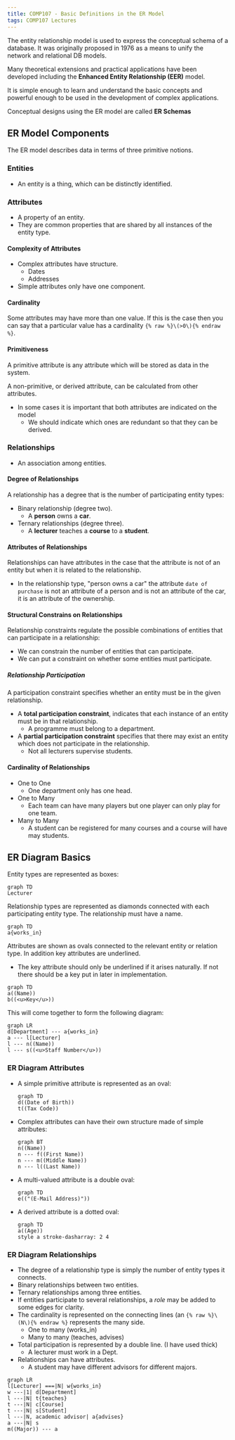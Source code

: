 ```yaml
---
title: COMP107 - Basic Definitions in the ER Model
tags: COMP107 Lectures
---
```

The entity relationship model is used to express the conceptual schema of a database. It was originally proposed in 1976 as a means to unify the network and relational DB models. 

Many theoretical extensions and practical applications have been developed including the **Enhanced Entity Relationship (EER)** model.

It is simple enough to learn and understand the basic concepts and powerful enough to be used in the development of complex applications.

Conceptual designs using the ER model are called **ER Schemas**

## ER Model Components
The ER model describes data in terms of three primitive notions.

### Entities
* An entity is a thing, which can be distinctly identified.
	
### Attributes
* A property of an entity.
* They are common properties that are shared by all instances of the entity type.


#### Complexity of Attributes
* Complex attributes have structure.
	* Dates
	* Addresses
* Simple attributes only have one component.

#### Cardinality 
Some attributes may have more than one value. If this is the case then you can say that a particular value has a cardinality `{% raw %}\(>0\){% endraw %}`.

#### Primitiveness
A primitive attribute is any attribute which will be stored as data in the system.

A non-primitive, or derived attribute, can be calculated from other attributes.

* In some cases it is important that both attributes are indicated on the model
	* We should indicate which ones are redundant so that they can be derived.

### Relationships
* An association among entities.

#### Degree of Relationships
A relationship has a degree that is the number of participating entity types:

* Binary relationship (degree two).
	* A **person** owns a **car**.
* Ternary relationships (degree three).
	* A **lecturer** teaches a **course** to a **student**.
	
#### Attributes of Relationships
Relationships can have attributes in the case that the attribute is not of an entity but when it is related to the relationship.
	
* In the relationship type, "person owns a car" the attribute `date of purchase` is not an attribute of a person and is not an attribute of the car, it is an attribute of the ownership.

#### Structural Constrains on Relationships
Relationship constraints regulate the possible combinations of entities that can participate in a relationship:

* We can constrain the number of entities that can participate.
* We can put a constraint on whether some entities must participate.

##### Relationship Participation
A participation constraint specifies whether an entity must be in the given relationship.

* A **total participation constraint**, indicates that each instance of an entity must be in that relationship.
	* A programme must belong to a department.
* A **partial participation constraint** specifies that there may exist an entity which does not participate in the relationship.
	* Not all lecturers supervise students.

#### Cardinality of Relationships
* One to One
	* One department only has one head.
* One to Many
	* Each team can have many players but one player can only play for one team.
* Many to Many
	* A student can be registered for many courses and a course will have may students.

## ER Diagram Basics
Entity types are represented as boxes:

```mermaid 
graph TD
Lecturer
```

Relationship types are represented as diamonds connected with each participating entity type. The relationship must have a name.

```mermaid
graph TD
a{works_in}
```

Attributes are shown as ovals connected to the relevant entity or relation type. In addition key attributes are underlined.

* The key attribute should only be underlined if it arises naturally. If not there should be a key put in later in implementation.

```mermaid
graph TD
a((Name))
b((<u>Key</u>))
```

This will come together to form the following diagram:

```mermaid 
graph LR
d[Department] --- a{works_in}
a --- l[Lecturer]
l --- n((Name))
l --- s((<u>Staff Number</u>))
```

### ER Diagram Attributes
* A simple primitive attribute is represented as an oval:
	
	```mermaid
	graph TD
	d((Date of Birth))
	t((Tax Code))
	```
* Complex attributes can have their own structure made of simple attributes:
	
	```mermaid
	graph BT
	n((Name))
	n --- f((First Name))
	n --- m((Middle Name))
	n --- l((Last Name))
	```
* A multi-valued attribute is a double oval:

	```mermaid
	graph TD
	e(("(E-Mail Address)"))
    ```
* A derived attribute is a dotted oval:
	
	```mermaid
	graph TD
	a((Age))
	style a stroke-dasharray: 2 4
	```
	
### ER Diagram Relationships
* The degree of a relationship type is simply the number of entity types it connects.
* Binary relationships between two entities.
* Ternary relationships among three entities.
* If entities participate to several relationships, a *role* may be added to some edges for clarity.
* The cardinality is represented on the connecting lines (an `{% raw %}\(N\){% endraw %}` represents the many side.
	* One to many (works_in)
	* Many to many (teaches, advises)
* Total participation is represented by a double line. (I have used thick)
	* A lecturer must work in a Dept.
* Relationships can have attributes.
	* A student may have different advisors for different majors.

```mermaid
graph LR
l[Lecturer] ===|N| w{works_in}
w ---|1| d[Department]
l ---|N| t{teaches}
t ---|N| c[Course]
t ---|N| s[Student]
l ---|N, academic advisor| a{advises}
a ---|N| s
m((Major)) --- a
```
